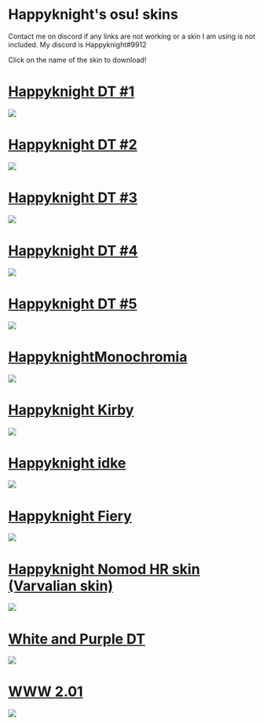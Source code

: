 # Happyknight's osu! skins
Contact me on discord if any links are not working or a skin I am using is not included. My discord is Happyknight#9912

Click on the name of the skin to download!

# [Happyknight DT #1](https://www.dropbox.com/s/ze62r6fjeijwwga/-_happyknightdt_-.osk?dl=0)
![](https://osu.ppy.sh/ss/14967466/5e65)

# [Happyknight DT #2](https://www.dropbox.com/s/yctsxmjk4trphns/-_happyknightdt2_-.osk?dl=0)
![](https://osu.ppy.sh/ss/14967476/134c)

# [Happyknight DT #3](https://www.dropbox.com/s/q0uhaqgjt0a0ro4/-_happyknightdt3_-.osk?dl=0)
![](https://osu.ppy.sh/ss/14967478/d37a)

# [Happyknight DT #4](https://www.dropbox.com/s/3w8k2hvkwn4pnmy/-_happyknightdt4_-.osk?dl=0)
![](https://osu.ppy.sh/ss/14967492/1f2c)

# [Happyknight DT #5](https://www.dropbox.com/s/1rocx1x4x89dmqv/-_happyknightdt5_-.osk?dl=0)
![](https://osu.ppy.sh/ss/14967503/03be)

# [HappyknightMonochromia](https://www.dropbox.com/s/iqmu00nhif2rnbw/-%20%E3%80%8EHappyknightMonochromia%E3%80%8F%20-.osk?dl=0)
![](https://osu.ppy.sh/ss/14967506/133b)

# [Happyknight Kirby](https://www.dropbox.com/s/jxqc3u1706pj656/-_Happyknight%20kirby_-.osk?dl=0)
![](https://osu.ppy.sh/ss/14967530/22e2)

# [Happyknight idke](https://www.dropbox.com/s/y8wngfjt50p87z5/-_happyknightidke_-.osk?dl=0)
![](https://osu.ppy.sh/ss/14967536/becd)

# [Happyknight Fiery](https://www.dropbox.com/s/iwemnu4wttogzfz/-_happyknightfieryskin_-.osk?dl=0)
![](https://osu.ppy.sh/ss/14967554/06f2)

# [Happyknight Nomod HR skin (Varvalian skin)](https://www.dropbox.com/s/g55nngueo8s60wd/-_happyknightnomodhr_-.osk?dl=0)
![](https://osu.ppy.sh/ss/14967558/b23d)

# [White and Purple DT](https://www.dropbox.com/s/b8dady2z0capr2u/-%20%20%20%20%20%20%20%20%23%20White%20and%20Purple%20DT%20%20%23-.osk?dl=0)
![](https://osu.ppy.sh/ss/14967562/ce57)

# [WWW 2.01](http://www.mediafire.com/file/z45rm6mq91ll9uz/WWW_2.01.osk/file)
![](https://skins.osuck.net/uploads/posts/2018-09/1537800571_nhdvbgg.jpg)

